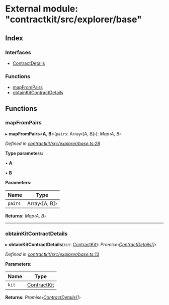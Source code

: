 # External module: "contractkit/src/explorer/base"

## Index

### Interfaces

* [ContractDetails](../interfaces/_contractkit_src_explorer_base_.contractdetails.md)

### Functions

* [mapFromPairs](_contractkit_src_explorer_base_.md#mapfrompairs)
* [obtainKitContractDetails](_contractkit_src_explorer_base_.md#obtainkitcontractdetails)

## Functions

###  mapFromPairs

▸ **mapFromPairs**<**A**, **B**>(`pairs`: Array‹[A, B]›): *Map‹A, B›*

*Defined in [contractkit/src/explorer/base.ts:28](https://github.com/celo-org/celo-monorepo/blob/master/packages/contractkit/src/explorer/base.ts#L28)*

**Type parameters:**

▪ **A**

▪ **B**

**Parameters:**

Name | Type |
------ | ------ |
`pairs` | Array‹[A, B]› |

**Returns:** *Map‹A, B›*

___

###  obtainKitContractDetails

▸ **obtainKitContractDetails**(`kit`: [ContractKit](../classes/_contractkit_src_kit_.contractkit.md)): *Promise‹[ContractDetails](../interfaces/_contractkit_src_explorer_base_.contractdetails.md)[]›*

*Defined in [contractkit/src/explorer/base.ts:13](https://github.com/celo-org/celo-monorepo/blob/master/packages/contractkit/src/explorer/base.ts#L13)*

**Parameters:**

Name | Type |
------ | ------ |
`kit` | [ContractKit](../classes/_contractkit_src_kit_.contractkit.md) |

**Returns:** *Promise‹[ContractDetails](../interfaces/_contractkit_src_explorer_base_.contractdetails.md)[]›*
